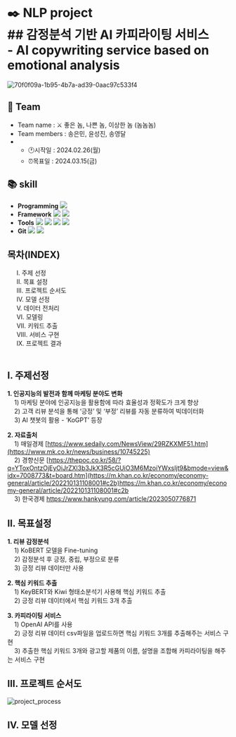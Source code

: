 # ✒️ NLP project</br> ## 감정분석 기반 AI 카피라이팅 서비스 </br> - AI copywriting service based on emotional analysis
![70f0f09a-1b95-4b7a-ad39-0aac97c533f4](https://github.com/songeunmin/NomNomNom/assets/144300743/3661d503-bb8f-41c7-9045-8eb36b90f130)
## 👥 Team
- Team name : ⚔️ 좋은 놈, 나쁜 놈, 이상한 놈 (놈놈놈)
- Team members : 송은민, 윤성진, 송영달
- * :clock1:시작일 : 2024.02.26(월)
  * ⏰목표일 : 2024.03.15(금)
## :books: skill
- **Programming** <img src="https://img.shields.io/badge/Python-3776AB?style=for-the-badge&logo=Python&logoColor=white">
- **Framework** <img src="https://img.shields.io/badge/Streamlit-FF4B4B?style=for-the-badge&logo=Streamlit&logoColor=white"> <img src="https://img.shields.io/badge/openai-412991?style=for-the-badge&logo=openai&logoColor=white">
- **Tools** <img src="https://img.shields.io/badge/jupyter-F37626?style=for-the-badge&logo=jupyter&logoColor=white"> <img src="https://img.shields.io/badge/pycharm-000000?style=for-the-badge&logo=pycharm&logoColor=white"> <img src="https://img.shields.io/badge/googlecolab-F9AB00?style=for-the-badge&logo=googlecolab&logoColor=white"> <img src="https://img.shields.io/badge/tableau-E97627?style=for-the-badge&logo=tableau&logoColor=white">
- **Git** <img src="https://img.shields.io/badge/Git-F05032?style=for-the-badge&logo=jupyter&logoColor=white"> <img src="https://img.shields.io/badge/github-181717?style=for-the-badge&logo=github&logoColor=white">

## 목차(INDEX)
&emsp;&ensp;Ⅰ. 주제 선정</br>&emsp;&ensp;Ⅱ. 목표 설정</br>&emsp;&ensp;Ⅲ. 프로젝트 순서도</br>&emsp;&ensp;Ⅳ. 모델 선정</br>&emsp;&ensp;Ⅴ. 데이터 전처리</br>&emsp;&ensp;Ⅵ. 모델링</br>&emsp;&ensp;Ⅶ. 키워드 추출</br>&emsp;&ensp;Ⅷ. 서비스 구현</br>&emsp;&ensp;Ⅸ. 프로젝트 결과</br>&emsp;&ensp;

## Ⅰ. 주제선정
  **1. 인공지능의 발전과 함께 마케팅 분야도 변화**</br>
       &nbsp;&nbsp;&nbsp; 1) 마케팅 분야에 인공지능을 활용함에 따라 효율성과 정확도가 크게 향상</br>
       &nbsp;&nbsp;&nbsp; 2) 고객 리뷰 분석을 통해 ‘긍정’ 및 ‘부정’ 리뷰를 자동 분류하여 빅데이터화</br>
       &nbsp;&nbsp;&nbsp; 3) AI 챗봇의 활용 - ‘KoGPT’ 등장</br>
       
  **2. 자료출처**</br>
       &nbsp;&nbsp;&nbsp; 1) 매일경제 [https://www.sedaily.com/NewsView/29RZKXMF51.htm](https://www.mk.co.kr/news/business/10745225)</br>
       &nbsp;&nbsp;&nbsp; 2) 경향신문 [https://thepoc.co.kr/58/?q=YToxOntzOjEyOiJrZXl3b3JkX3R5cGUiO3M6MzoiYWxsIjt9&bmode=view&idx=7008773&t=board.htm](https://m.khan.co.kr/economy/economy-general/article/202210131108001#c2b)https://m.khan.co.kr/economy/economy-general/article/202210131108001#c2b</br>
       &nbsp;&nbsp;&nbsp; 3) 한국경제 https://www.hankyung.com/article/2023050776871

## Ⅱ. 목표설정
**1. 리뷰 감정분석**</br>
       &nbsp;&nbsp;&nbsp; 1) KoBERT 모델을 Fine-tuning</br>
       &nbsp;&nbsp;&nbsp; 2) 감정분석 후 긍정, 중립, 부정으로 분류</br>
       &nbsp;&nbsp;&nbsp; 3) 긍정 리뷰 데이터만 사용</br>
       
**2. 핵심 키워드 추출**</br>
       &nbsp;&nbsp;&nbsp; 1) KeyBERT와 Kiwi 형태소분석기 사용해 핵심 키워드 추출 </br>
       &nbsp;&nbsp;&nbsp; 2) 긍정 리뷰 데이터에서 핵심 키워드 3개 추출</br>
       
**3. 카피라이팅 서비스**</br>
       &nbsp;&nbsp;&nbsp; 1) OpenAI API를 사용</br>
       &nbsp;&nbsp;&nbsp; 2) 긍정 리뷰 데이터 csv파일을 업로드하면 핵심 키워드 3개를 추출해주는 서비스 구현</br>
       &nbsp;&nbsp;&nbsp; 3) 추출한 핵심 키워드 3개와 광고할 제품의 이름, 설명을 조합해 카피라이팅을 해주는 서비스 구현</br>

## Ⅲ. 프로젝트 순서도
![project_process](https://github.com/songeunmin/NomNomNom/assets/144300743/4c207200-0b1c-4a3c-9b77-3ebd3d6dda95)

## Ⅳ. 모델 선정
